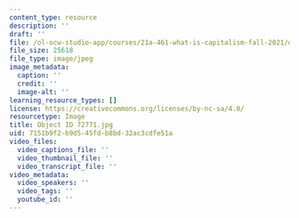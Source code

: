 ```yaml
---
content_type: resource
description: ''
draft: ''
file: /ol-ocw-studio-app/courses/21a-461-what-is-capitalism-fall-2021/object-id-72771.jpg
file_size: 25618
file_type: image/jpeg
image_metadata:
  caption: ''
  credit: ''
  image-alt: ''
learning_resource_types: []
license: https://creativecommons.org/licenses/by-nc-sa/4.0/
resourcetype: Image
title: Object ID 72771.jpg
uid: 7151b9f2-b9d5-45fd-b8bd-32ac3cdfe51a
video_files:
  video_captions_file: ''
  video_thumbnail_file: ''
  video_transcript_file: ''
video_metadata:
  video_speakers: ''
  video_tags: ''
  youtube_id: ''
---
```

